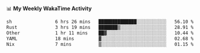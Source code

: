 <!--
**stamp711/stamp711** is a ✨ _special_ ✨ repository because its `README.md` (this file) appears on your GitHub profile.

Here are some ideas to get you started:

- 🔭 I’m currently working on ...
- 🌱 I’m currently learning ...
- 👯 I’m looking to collaborate on ...
- 🤔 I’m looking for help with ...
- 💬 Ask me about ...
- 📫 How to reach me: ...
- 😄 Pronouns: ...
- ⚡ Fun fact: ...
-->

📊 **My Weekly WakaTime Activity**

<!--START_SECTION:waka-->

```txt
sh                6 hrs 26 mins   ██████████████░░░░░░░░░░░   56.10 %
Rust              3 hrs 19 mins   ███████▒░░░░░░░░░░░░░░░░░   28.91 %
Other             1 hr 11 mins    ██▓░░░░░░░░░░░░░░░░░░░░░░   10.44 %
YAML              18 mins         ▓░░░░░░░░░░░░░░░░░░░░░░░░   02.68 %
Nix               7 mins          ▒░░░░░░░░░░░░░░░░░░░░░░░░   01.15 %
```

<!--END_SECTION:waka-->
